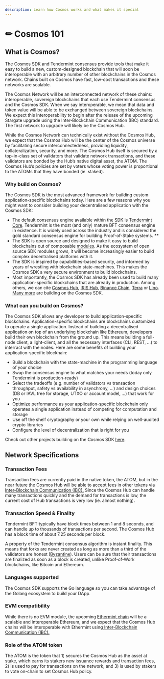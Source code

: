 ```yaml
---
description: Learn how Cosmos works and what makes it special
---
```


# ✏ Cosmos 101

## **What is Cosmos?**

The Cosmos SDK and Tendermint consensus provide tools that make it easy to build a new, custom-designed blockchain that will soon be interoperable with an arbitrary number of other blockchains in the Cosmos network. Chains built on Cosmos have fast, low-cost transactions and these networks are scalable.

The Cosmos Network will be an interconnected network of these chains: interoperable, sovereign blockchains that each use Tendermint consensus and the Cosmos SDK. When we say interoperable, we mean that data and token value will be able to be exchanged between sovereign blockchains. We expect this interoperability to begin after the release of the upcoming Stargate upgrade using the Inter-Blockchain Communication \(IBC\) standard. The first network to upgrade will likely be the Cosmos Hub.

While the Cosmos Network can technically exist without the Cosmos Hub, we expect that the Cosmos Hub will be the center of the Cosmos universe by facilitating secure interconnectedness, providing liquidity, collateralization, security, and more. The Cosmos Hub itself is secured by a top-in-class set of validators that validate network transactions, and these validators are bonded by the Hub’s native digital asset, the ATOM. The Cosmos Hub’s policies are set by voters whose voting power is proportional to the ATOMs that they have bonded \(ie. staked\).

### **Why build on Cosmos?**

The Cosmos SDK is the most advanced framework for building custom application-specific blockchains today. Here are a few reasons why you might want to consider building your decentralised application with the Cosmos SDK:

* The default consensus engine available within the SDK is [Tendermint Core](https://github.com/tendermint/tendermint). Tendermint is the most \(and only\) mature BFT consensus engine in existence. It is widely used across the industry and is considered the gold standard consensus engine for building Proof-of-Stake systems. _\*\*_
* The SDK is open source and designed to make it easy to build blockchains out of composable [modules](https://docs.cosmos.network/v0.39/x/). As the ecosystem of open source SDK modules grows, it will become increasingly easier to build complex decentralised platforms with it. 
* The SDK is inspired by capabilities-based security, and informed by years of wrestling with blockchain state-machines. This makes the Cosmos SDK a very secure environment to build blockchains. 
* Most importantly, the Cosmos SDK has already been used to build many application-specific blockchains that are already in production. Among others, we can cite [Cosmos Hub](https://hub.cosmos.network/), [IRIS Hub](https://irisnet.org/), [Binance Chain](https://docs.binance.org/), [Terra](https://terra.money/) or [Lino](https://lino.network/). [Many more](https://cosmos.network/ecosystem) are building on the Cosmos SDK.

### **What can you build on Cosmos?**

The Cosmos SDK allows any developer to build application-specific blockchains. Application-specific blockchains are blockchains customized to operate a single application. Instead of building a decentralised application on top of an underlying blockchain like Ethereum, developers build their own blockchain from the ground up. This means building a full-node client, a light-client, and all the necessary interfaces \(CLI, REST, ...\) to interract with the nodes. Here are some benefits of building your application-specific blockhain:

* Build a blockchain with the state-machine in the programming language of your choice 
* Swap the consensus engine to what matches your needs \(today only Tendermint is production-ready\)  
* Select the tradeoffs \(e.g. number of validators vs transaction throughput, safety vs availability in asynchrony, ...\) and design choices \(DB or IAVL tree for storage, UTXO or account model, ...\) that work for you  
* Optimize performance as your application-specific blockchain only operates a single application instead of competing for computation and storage  
* Use off the shelf cryptography or your own while relying on well-audited crypto libraries  
* Configure the level of decentralization that is right for you 

Check out other projects building on the Cosmos SDK [here](https://cosmos.network/ecosystem).

## **Network Specifications**

### **Transaction Fees**

Transaction fees are currently paid in the native token, the ATOM, but in the near future the Cosmos Hub will be able to accept fees in other tokens via[ Inter-Blockchain Communication \(IBC\).](https://figment.io/resources/inter-blockchain-communication-ibc-is-coming-to-cosmos/) Since the Cosmos Hub can handle many transactions quickly and the demand for transactions is low, the current cost of Hub transactions is very low \(ie. almost nothing\).

### **Transaction Speed & Finality**

Tendermint BFT typically have block times between 1 and 8 seconds, and can handle up to thousands of transactions per second. The Cosmos Hub has a block time of about 7.25 seconds per block.

A property of the Tendermint consensus algorithm is instant finality. This means that forks are never created as long as more than a third of the validators are honest \([Byzantine](https://en.wikipedia.org/wiki/Byzantine_fault)\). Users can be sure that their transactions are finalized as soon as a block is created, unlike Proof-of-Work blockchains, like Bitcoin and Ethereum.

### **Languages supported**

The Cosmos SDK supports the Go language so you can take advantage of the Golang ecosystem to build your DApp.

### **EVM compatibility**

While there is no EVM module, the upcoming [Ethermint chain](https://ethermint.zone/) will be a scalable and interoperable Ethereum, and we expect that the Cosmos Hub chains will be interoperable with Ethermint using[ Inter-Blockchain Communication \(IBC\).](https://figment.io/resources/inter-blockchain-communication-ibc-is-coming-to-cosmos/)

### **Role of the ATOM token**

The ATOM is the token that 1\) secures the Cosmos Hub as the asset at stake, which earns its stakers new issuance rewards and transaction fees, 2\) is used to pay for transactions on the network, and 3\) is used by stakers to vote on-chain to set Cosmos Hub policy.

